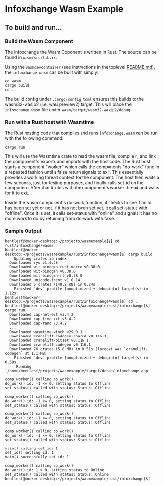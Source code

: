 # Infoxchange Wasm Example

## To build and run...

### Build the Wasm Component
The infoxchange the Wasm Coponent is written in Rust.  The source can be found in `wasm/src/lib.rs`.<br>

Using the `wasmdevcontainer` (see instructions in the toplevel [README.md](../../README.md)), the `infoxchange.wasm` can be built with simply:
```
cd wasm
cargo build
cd ..
```
The build config under `.cargo/config.toml` ensures this builds to the wasm32-wasip2 (i.e. wasi preview2) target.  This will place the `infoxchange.wasm` file under `wasm/target/wasm32-wasip2/debug`

### Run with a Rust host with Wasmtime
The Rust hosting code that compiles and runs `infoxchange.wasm` can be run with the following command:
```
cargo run
```
This will use the Wasmtime crate to read the wasm file, compile it, and link the component's exports and imports with the host code. The Rust host starts a component "worker" which calls the components "do-work" func in a repeated fashion until a false return signals to exit. This essentially provides a working thread context for the component. The host then waits a few seconds, just for testing purposes, and finally calls set-id on the component. After that it joins with the component's worker thread and waits for it to exit.

Inside the wasm component's do-work function, it checks to see if an id has been set yet or not. If it has not been set yet, it call set-status with "offline". Once it is set, it calls set-status with "online" and signals it has no more work to do by returning from do-work with false.

### Sample Output
```
bentlesf@docker-desktop:~/projects/wasmexample[$] cd rust/infoxchange/wasm/
bentlesf@docker-desktop:~/projects/wasmexample/rust/infoxchange/wasm[$] cargo build
    Updating crates.io index
  Downloaded ryu v1.0.18
  Downloaded wit-bindgen-rust-macro v0.38.0
  Downloaded wit-bindgen v0.38.0
  Downloaded wit-bindgen-rt v0.38.0
  Downloaded unicode-ident v1.0.14
  Downloaded 5 crates (140.2 KB) in 0.24s
    Finished `dev` profile [unoptimized + debuginfo] target(s) in 1.12s
bentlesf@docker-desktop:~/projects/wasmexample/rust/infoxchange/wasm[$] cd ..
bentlesf@docker-desktop:~/projects/wasmexample/rust/infoxchange[$] cargo run
  Downloaded cap-net-ext v3.4.2
  Downloaded cap-time-ext v3.4.2
  Downloaded cap-rand v3.4.2
  ...
  Downloaded wasmtime-winch v29.0.1
  Downloaded cranelift-codegen-shared v0.116.1
  Downloaded cranelift-bitset v0.116.1
  Downloaded cranelift-codegen v0.116.1
  Downloaded 76 crates (5.8 MB) in 0.51s (largest was `cranelift-codegen` at 1.1 MB)
    Finished `dev` profile [unoptimized + debuginfo] target(s) in 0.59s
     Running `/home/bentlesf/projects/wasmexample/target/debug/infoxchange-app`

comp_worker() calling do_work()
do_work() id: -1 <= 0, setting status to Offline
set_status() called with status: Status::Offline

comp_worker() calling do_work()
do_work() id: -1 <= 0, setting status to Offline
set_status() called with status: Status::Offline

comp_worker() calling do_work()
do_work() id: -1 <= 0, setting status to Offline
set_status() called with status: Status::Offline

comp_worker() calling do_work()
do_work() id: -1 <= 0, setting status to Offline
set_status() called with status: Status::Offline

main() calling set_id: 1
set_id() setting id: 1
main() successfully set_id: 1

comp_worker() calling do_work()
do_work() id: 1 > 0, setting status to Online
set_status() called with status: Status::Online
bentlesf@docker-desktop:~/projects/wasmexample/rust/infoxchange[$]
```
